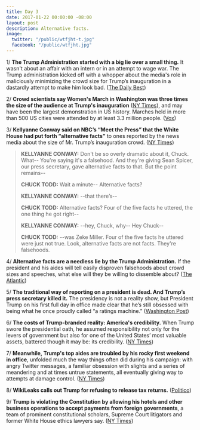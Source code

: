 ```yaml
---
title: Day 3
date: 2017-01-22 00:00:00 -08:00
layout: post
description: Alternative facts.
image:
  twitter: "/public/wtfjht-t.jpg"
  facebook: "/public/wtfjht.jpg"
---
```


1/ **The Trump Administration started with a big lie over a small thing.** It wasn't about an affair with an intern or in an attempt to wage war. The Trump administration kicked off with a whopper about the media's role in maliciously minimizing the crowd size for Trump’s inauguration in a dastardly attempt to make him look bad. ([The Daily Best](http://www.thedailybeast.com/articles/2017/01/22/trump-administration-starts-with-big-lie-over-small-thing.html))

2/ **Crowd scientists say Women's March in Washington was three times the size of the audience at Trump's inauguration** ([NY Times](https://www.nytimes.com/interactive/2017/01/22/us/politics/womens-march-trump-crowd-estimates.html)), and may have been the largest demonstration in US history. Marches held in more than 500 US cities were attended by at least 3.3 million people. ([Vox](http://www.vox.com/2017/1/22/14350808/womens-marches-largest-demonstration-us-history-map))

3/ **Kellyanne Conway said on NBC’s “Meet the Press” that the White House had put forth “alternative facts”** to ones reported by the news media about the size of Mr. Trump’s inauguration crowd. ([NY Times](https://www.nytimes.com/2017/01/22/us/politics/president-trump-inauguration-crowd-white-house.html))

> **KELLYANNE CONWAY:** Don't be so overly dramatic about it, Chuck. What-- You're saying it's a falsehood. And they're giving Sean Spicer, our press secretary, gave alternative facts to that. But the point remains--
>
> **CHUCK TODD:** Wait a minute-- Alternative facts?
>
> **KELLYANNE CONWAY:** --that there’s--
>
> **CHUCK TODD:** Alternative facts? Four of the five facts he uttered, the one thing he got right--
>
> **KELLYANNE CONWAY:** --hey, Chuck, why-- Hey Chuck--
>
> **CHUCK TODD:** --was Zeke Miller. Four of the five facts he uttered were just not true. Look, alternative facts are not facts. They're falsehoods.

4/ **Alternative facts are a needless lie by the Trump Administration.**
If the president and his aides will tell easily disproven falsehoods about crowd sizes and speeches, what else will they be willing to dissemble about? ([The Atlantic](https://www.theatlantic.com/politics/archive/2017/01/the-pointless-needless-lies-of-the-trump-administration/514061/))

5/ **The traditional way of reporting on a president is dead. And Trump’s press secretary killed it.** The presidency is not a reality show, but President Trump on his first full day in office made clear that he’s still obsessed with being what he once proudly called “a ratings machine.” ([Washington Post](https://www.washingtonpost.com/lifestyle/style/the-traditional-way-of-reporting-on-a-president-is-dead-and-trumps-press-secretary-killed-it/2017/01/22/75403a00-e0bf-11e6-a453-19ec4b3d09ba_story.html))

6/ **The costs of Trump-branded reality: America's credibility.** When Trump swore the presidential oath, he assumed responsibility not only for the levers of government but also for one of the United States’ most valuable assets, battered though it may be: its credibility. ([NY Times](https://www.nytimes.com/2017/01/22/business/media/alternative-facts-trump-brand.html))

7/ **Meanwhile, Trump's top aides are troubled by his rocky first weekend in office**, unfolded much the way things often did during his campaign: with angry Twitter messages, a familiar obsession with slights and a series of meandering and at times untrue statements, all eventually giving way to attempts at damage control. ([NY Times](https://www.nytimes.com/2017/01/22/us/politics/donald-trump-aides-rocky-first-weekend.html))

8/ **WikiLeaks calls out Trump for refusing to release tax returns.** ([Politico](http://www.politico.com/story/2017/01/wikileaks-trump-tax-return-234000))

9/ **Trump is violating the Constitution by allowing his hotels and other business operations to accept payments from foreign governments**, a team of prominent constitutional scholars, Supreme Court litigators and former White House ethics lawyers say. ([NY Times](https://www.nytimes.com/2017/01/22/us/politics/trump-foreign-payments-constitution-lawsuit.html))
